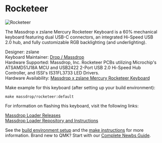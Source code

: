 # Rocketeer

![Rocketeer](https://massdrop-s3.imgix.net/product-images/massdrop-x-zslane-mercury-rocketeer-mechanical-keyboard/FP/eDYjBAGCRO6WSlHu9Fj5_PC.png?auto=format&fm=png&fit=fill&w=700&h=467)

The Massdrop x zslane Mercury Rocketeer Keyboard is a 60% mechanical keyboard featuring dual USB-C connectors, an integrated Hi-Speed USB 2.0 hub, and fully customizable RGB backlighting (and underlighting).

Designer: zslane  
Keyboard Maintainer: [Drop / Massdrop](https://github.com/Massdrop/qmk_firmware)  
Hardware Supported: Massdrop, Inc. Rocketeer PCBs utilizing Microchip's ATSAMD51J18A MCU and USB2422 2-Port USB 2.0 Hi-Speed Hub Controller, and ISSI's IS31FL3733 LED Drivers.  
Hardware Availability: [Massdrop x zslane Mercury Rocketeer Keyboard](https://drop.com/buy/massdrop-x-zslane-mercury-rocketeer-mechanical-keyboard)

Make example for this keyboard (after setting up your build environment):

    make massdrop/rocketeer:default

For information on flashing this keyboard, visit the following links:

[Massdrop Loader Releases](https://github.com/Massdrop/mdloader/releases/tag/1.0.3)  
[Massdrop Loader Repository and Instructions](https://github.com/Massdrop/mdloader)

See the [build environment setup](https://docs.qmk.fm/#/getting_started_build_tools) and the [make instructions](https://docs.qmk.fm/#/getting_started_make_guide) for more information. Brand new to QMK? Start with our [Complete Newbs Guide](https://docs.qmk.fm/#/newbs).
